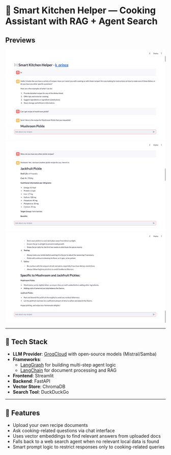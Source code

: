 # 🧠 Smart Kitchen Helper — Cooking Assistant with RAG + Agent Search

## **Previews**
![1](previews/ss1.png)
![2](previews/ss2.png)
![3](previews/ss3.png)

---

## 🔧 Tech Stack

- **LLM Provider**: [GroqCloud](https://console.groq.com/) with open-source models (Mistral/Samba)
- **Frameworks**: 
  - [LangGraph](https://docs.langchain.com/langgraph/) for building multi-step agent logic
  - [LangChain](https://www.langchain.com/) for document processing and RAG
- **Frontend**: Streamlit
- **Backend**: FastAPI
- **Vector Store**: ChromaDB
- **Search Tool**: DuckDuckGo

---

## 🌟 Features

- Upload your own recipe documents
- Ask cooking-related questions via chat interface
- Uses vector embeddings to find relevant answers from uploaded docs
- Falls back to a web search agent when no relevant local data is found
- Smart prompt logic to restrict responses only to cooking-related queries